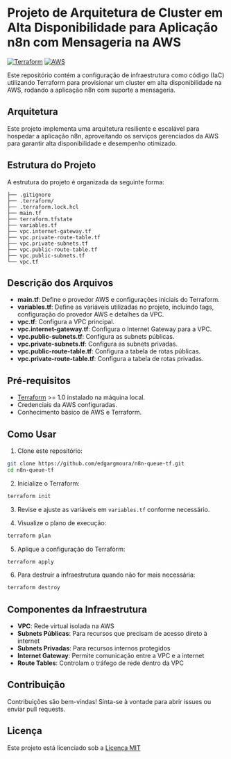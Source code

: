# Projeto de Arquitetura de Cluster em Alta Disponibilidade para Aplicação n8n com Mensageria na AWS

[![Terraform](https://img.shields.io/badge/Terraform-1.0+-623CE4?style=flat-square&logo=terraform)](https://www.terraform.io/)
[![AWS](https://img.shields.io/badge/AWS-Certified-FF9900?style=flat-square&logo=amazon-aws)](https://aws.amazon.com/)

Este repositório contém a configuração de infraestrutura como código (IaC) utilizando Terraform para provisionar um cluster em alta disponibilidade na AWS, rodando a aplicação n8n com suporte a mensageria.

## Arquitetura

Este projeto implementa uma arquitetura resiliente e escalável para hospedar a aplicação n8n, aproveitando os serviços gerenciados da AWS para garantir alta disponibilidade e desempenho otimizado.

## Estrutura do Projeto

A estrutura do projeto é organizada da seguinte forma:

```
├── .gitignore
├── .terraform/
├── .terraform.lock.hcl
├── main.tf
├── terraform.tfstate
├── variables.tf
├── vpc.internet-gateway.tf
├── vpc.private-route-table.tf
├── vpc.private-subnets.tf
├── vpc.public-route-table.tf
├── vpc.public-subnets.tf
└── vpc.tf
```

## Descrição dos Arquivos

- **main.tf**: Define o provedor AWS e configurações iniciais do Terraform.
- **variables.tf**: Define as variáveis utilizadas no projeto, incluindo tags, configuração do provedor AWS e detalhes da VPC.
- **vpc.tf**: Configura a VPC principal.
- **vpc.internet-gateway.tf**: Configura o Internet Gateway para a VPC.
- **vpc.public-subnets.tf**: Configura as subnets públicas.
- **vpc.private-subnets.tf**: Configura as subnets privadas.
- **vpc.public-route-table.tf**: Configura a tabela de rotas públicas.
- **vpc.private-route-table.tf**: Configura a tabela de rotas privadas.

## Pré-requisitos

- [Terraform](https://www.terraform.io/downloads.html) >= 1.0 instalado na máquina local.
- Credenciais da AWS configuradas.
- Conhecimento básico de AWS e Terraform.

## Como Usar

1. Clone este repositório:
```bash
git clone https://github.com/edgargmoura/n8n-queue-tf.git
cd n8n-queue-tf
```

2. Inicialize o Terraform:
```bash
terraform init
```

3. Revise e ajuste as variáveis em `variables.tf` conforme necessário.

4. Visualize o plano de execução:
```bash
terraform plan
```

5. Aplique a configuração do Terraform:
```bash
terraform apply
```

6. Para destruir a infraestrutura quando não for mais necessária:
```bash
terraform destroy
```

## Componentes da Infraestrutura

- **VPC**: Rede virtual isolada na AWS
- **Subnets Públicas**: Para recursos que precisam de acesso direto à internet
- **Subnets Privadas**: Para recursos internos protegidos
- **Internet Gateway**: Permite comunicação entre a VPC e a internet
- **Route Tables**: Controlam o tráfego de rede dentro da VPC

## Contribuição

Contribuições são bem-vindas! Sinta-se à vontade para abrir issues ou enviar pull requests.

## Licença

Este projeto está licenciado sob a [Licença MIT](LICENSE)
